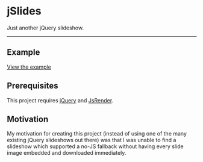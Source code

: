 jSlides
=======

Just another jQuery slideshow. 

---

Example
-------------
[View the example](https://nikkidelrosso.github.io/jSlides/)

Prerequisites
-------------
This project requires [jQuery](http://jquery.com) and [JsRender](https://github.com/BorisMoore/jsrender).

Motivation
----------
My motivation for creating this project (instead of using one of the many existing jQuery slideshows out there) was that I was unable to find a slideshow which supported a no-JS fallback without having every slide image embedded and downloaded immediately.
